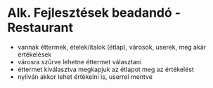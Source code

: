 # Alk. Fejlesztések beadandó - Restaurant

- vannak éttermek, ételek/italok (étlap), városok, userek, meg akár értékelések
- városra szűrve lehetne éttermet választani
- éttermet kiválasztva megkapjuk az étlapot meg az értékelést
- nyílván akkor lehet értékelni is, userrel mentve
